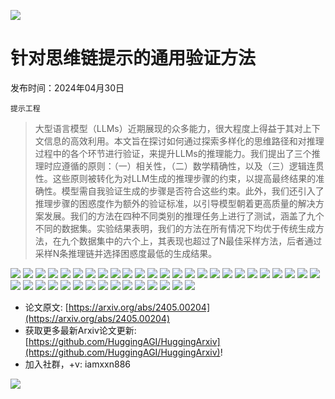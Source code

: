 ![](https://raw.githubusercontent.com/HuggingAGI/HuggingArxiv/main/imgs/follow2.gif)
# 针对思维链提示的通用验证方法
发布时间：2024年04月30日

`提示工程`
> 大型语言模型（LLMs）近期展现的众多能力，很大程度上得益于其对上下文信息的高效利用。本文旨在探讨如何通过探索多样化的思维路径和对推理过程中的各个环节进行验证，来提升LLMs的推理能力。我们提出了三个推理时应遵循的原则：（一）相关性，（二）数学精确性，以及（三）逻辑连贯性。这些原则被转化为对LLM生成的推理步骤的约束，以提高最终结果的准确性。模型需自我验证生成的步骤是否符合这些约束。此外，我们还引入了推理步骤的困惑度作为额外的验证标准，以引导模型朝着更高质量的解决方案发展。我们的方法在四种不同类别的推理任务上进行了测试，涵盖了九个不同的数据集。实验结果表明，我们的方法在所有情况下均优于传统生成方法，在九个数据集中的六个上，其表现也超过了N最佳采样方法，后者通过采样N条推理链并选择困惑度最低的生成结果。

![](https://raw.githubusercontent.com/HuggingAGI/HuggingArxiv/main/paper_images/2405.00204/CoT_Fig1.png)
![](https://raw.githubusercontent.com/HuggingAGI/HuggingArxiv/main/paper_images/2405.00204/CoT_fig2_hr.png)
![](https://raw.githubusercontent.com/HuggingAGI/HuggingArxiv/main/paper_images/2405.00204/GSM8k_sc.png)
![](https://raw.githubusercontent.com/HuggingAGI/HuggingArxiv/main/paper_images/2405.00204/CSQA_sc.png)
![](https://raw.githubusercontent.com/HuggingAGI/HuggingArxiv/main/paper_images/2405.00204/BigBenchDate_sc.png)
![](https://raw.githubusercontent.com/HuggingAGI/HuggingArxiv/main/paper_images/2405.00204/GSM8k_sc_sp.png)
![](https://raw.githubusercontent.com/HuggingAGI/HuggingArxiv/main/paper_images/2405.00204/CSQA_sc_sp.png)
![](https://raw.githubusercontent.com/HuggingAGI/HuggingArxiv/main/paper_images/2405.00204/BigBenchDate_sc_sp.png)
![](https://raw.githubusercontent.com/HuggingAGI/HuggingArxiv/main/paper_images/2405.00204/overall_correlation3.png)
![](https://raw.githubusercontent.com/HuggingAGI/HuggingArxiv/main/paper_images/2405.00204/BigBenchDate_sc.png)
![](https://raw.githubusercontent.com/HuggingAGI/HuggingArxiv/main/paper_images/2405.00204/CSQA_sc.png)
![](https://raw.githubusercontent.com/HuggingAGI/HuggingArxiv/main/paper_images/2405.00204/CSQA2.0_sc.png)
![](https://raw.githubusercontent.com/HuggingAGI/HuggingArxiv/main/paper_images/2405.00204/Strategy_sc.png)
![](https://raw.githubusercontent.com/HuggingAGI/HuggingArxiv/main/paper_images/2405.00204/Coinflip_sc.png)
![](https://raw.githubusercontent.com/HuggingAGI/HuggingArxiv/main/paper_images/2405.00204/LastLetter2_sc.png)
![](https://raw.githubusercontent.com/HuggingAGI/HuggingArxiv/main/paper_images/2405.00204/GSM8k_sc.png)
![](https://raw.githubusercontent.com/HuggingAGI/HuggingArxiv/main/paper_images/2405.00204/SVAMP_sc.png)
![](https://raw.githubusercontent.com/HuggingAGI/HuggingArxiv/main/paper_images/2405.00204/AddSub_sc.png)
![](https://raw.githubusercontent.com/HuggingAGI/HuggingArxiv/main/paper_images/2405.00204/BigBenchDate_sc_src.png)
![](https://raw.githubusercontent.com/HuggingAGI/HuggingArxiv/main/paper_images/2405.00204/CSQA_sc_src.png)
![](https://raw.githubusercontent.com/HuggingAGI/HuggingArxiv/main/paper_images/2405.00204/CSQA2.0_sc_src.png)
![](https://raw.githubusercontent.com/HuggingAGI/HuggingArxiv/main/paper_images/2405.00204/Strategy_sc_src.png)
![](https://raw.githubusercontent.com/HuggingAGI/HuggingArxiv/main/paper_images/2405.00204/Coinflip_sc_src.png)
![](https://raw.githubusercontent.com/HuggingAGI/HuggingArxiv/main/paper_images/2405.00204/LastLetter2_sc_src.png)
![](https://raw.githubusercontent.com/HuggingAGI/HuggingArxiv/main/paper_images/2405.00204/GSM8k_sc_src.png)
![](https://raw.githubusercontent.com/HuggingAGI/HuggingArxiv/main/paper_images/2405.00204/SVAMP_sc_src.png)
![](https://raw.githubusercontent.com/HuggingAGI/HuggingArxiv/main/paper_images/2405.00204/AddSub_sc_src.png)
![](https://raw.githubusercontent.com/HuggingAGI/HuggingArxiv/main/paper_images/2405.00204/GSM8k_sc_sa.png)
![](https://raw.githubusercontent.com/HuggingAGI/HuggingArxiv/main/paper_images/2405.00204/CSQA_sc_sa.png)
![](https://raw.githubusercontent.com/HuggingAGI/HuggingArxiv/main/paper_images/2405.00204/BigBenchDate_sc_sa.png)
![](https://raw.githubusercontent.com/HuggingAGI/HuggingArxiv/main/paper_images/2405.00204/interannotator_agreement-relevance_score.png)
![](https://raw.githubusercontent.com/HuggingAGI/HuggingArxiv/main/paper_images/2405.00204/interannotator_agreement-mathematical_accuracy_score.png)
![](https://raw.githubusercontent.com/HuggingAGI/HuggingArxiv/main/paper_images/2405.00204/interannotator_agreement-logical_consistency_score.png)
![](https://raw.githubusercontent.com/HuggingAGI/HuggingArxiv/main/paper_images/2405.00204/interannotator_agreement-everything_fine.png)
![](https://raw.githubusercontent.com/HuggingAGI/HuggingArxiv/main/paper_images/2405.00204/correlation-everything_fine_aggregated_verifiers.png)
![](https://raw.githubusercontent.com/HuggingAGI/HuggingArxiv/main/paper_images/2405.00204/correlation-everything_fine_aggregated_verifiers_and_ppl.png)
![](https://raw.githubusercontent.com/HuggingAGI/HuggingArxiv/main/paper_images/2405.00204/correlation-logical_consistency.png)
![](https://raw.githubusercontent.com/HuggingAGI/HuggingArxiv/main/paper_images/2405.00204/correlation-mathematical_accuracy.png)
![](https://raw.githubusercontent.com/HuggingAGI/HuggingArxiv/main/paper_images/2405.00204/correlation-relevance.png)
![](https://raw.githubusercontent.com/HuggingAGI/HuggingArxiv/main/paper_images/2405.00204/overall_correlation.png)


- 论文原文: [https://arxiv.org/abs/2405.00204](https://arxiv.org/abs/2405.00204)
- 获取更多最新Arxiv论文更新: [https://github.com/HuggingAGI/HuggingArxiv](https://github.com/HuggingAGI/HuggingArxiv)!
- 加入社群，+v: iamxxn886

![](https://raw.githubusercontent.com/HuggingAGI/HuggingArxiv/main/imgs/qrcode.png)